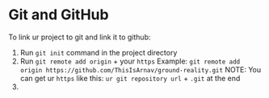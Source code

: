 # Git and GitHub

To link ur project to git and link it to github:
1) Run ``git init`` command in the project directory
2) Run ``git remote add origin`` + your ``https`` Example: ``git remote add origin https://github.com/ThisIsArnav/ground-reality.git``
  NOTE: You can get ur ``https`` like this: ``ur git repository url`` + ``.git`` at the end
4) 
